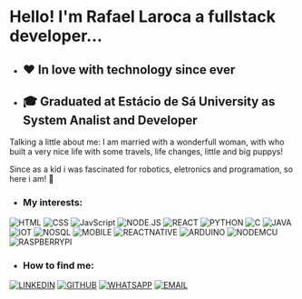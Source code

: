 #  Hello! I'm Rafael Laroca a fullstack developer...
* ## ❤️ In love with technology since ever
* ## 🎓 Graduated at Estácio de Sá University as System Analist and Developer

<p>
Talking a little about me: I am married with a wonderfull woman, with who built a very nice life with some travels, life changes, little and big puppys!
</p>

<p>
Since as a kid i was fascinated for robotics, eletronics and programation, so here i am! 🚀
</p>

* ### My interests: 
![HTML](https://img.shields.io/badge/-HTML-0077B5?style=for-the-badge&logo=gitbook&logoColor=white)
![CSS](https://img.shields.io/badge/-CSS-0077B5?style=for-the-badge&logo=gitbook&logoColor=white)
![JavScript](https://img.shields.io/badge/-JavaScript-0077B5?style=for-the-badge&logo=gitbook&logoColor=white)
![NODE.JS](https://img.shields.io/badge/-NODE.JS-0077B5?style=for-the-badge&logo=gitbook&logoColor=white)
![REACT](https://img.shields.io/badge/-REACT-0077B5?style=for-the-badge&logo=gitbook&logoColor=white)
![PYTHON](https://img.shields.io/badge/-PYTHON-0077B5?style=for-the-badge&logo=gitbook&logoColor=white)
![C](https://img.shields.io/badge/-C-0077B5?style=for-the-badge&logo=gitbook&logoColor=white)
![JAVA](https://img.shields.io/badge/-JAVA-0077B5?style=for-the-badge&logo=gitbook&logoColor=white)
![IOT](https://img.shields.io/badge/-IOT-0077B5?style=for-the-badge&logo=gitbook&logoColor=white)
![NOSQL](https://img.shields.io/badge/-NOSQL-0077B5?style=for-the-badge&logo=gitbook&logoColor=white)
![MOBILE](https://img.shields.io/badge/-MOBILE-0077B5?style=for-the-badge&logo=gitbook&logoColor=white)
![REACTNATIVE](https://img.shields.io/badge/-REACT%20NATIVE-0077B5?style=for-the-badge&logo=gitbook&logoColor=white)
![ARDUINO](https://img.shields.io/badge/-ARDUINO-0077B5?style=for-the-badge&logo=gitbook&logoColor=white)
![NODEMCU](https://img.shields.io/badge/-NODEMCU-0077B5?style=for-the-badge&logo=gitbook&logoColor=white)
![RASPBERRYPI](https://img.shields.io/badge/-RASPBERRY%20PI-0077B5?style=for-the-badge&logo=gitbook&logoColor=white)

* ### How to find me: 
[![LINKEDIN](https://img.shields.io/badge/-LINKEDIN-lightgreen?style=for-the-badge&logo=gitbook&logoColor=white)](https://www.linkedin.com/in/rafaellaroca/)
[![GITHUB](https://img.shields.io/badge/-GITHUB-lightgreen?style=for-the-badge&logo=gitbook&logoColor=white)](https://github.com/RLaroca)
[![WHATSAPP](https://img.shields.io/badge/-WHATSAPP-lightgreen?style=for-the-badge&logo=gitbook&logoColor=white)](https://wa.me/+542235058552)
[![EMAIL](https://img.shields.io/badge/-EMAIL-lightgreen?style=for-the-badge&logo=gitbook&logoColor=white)](mailto:rafaellaroca@gmail.com)




<!---
RLaroca/RLaroca is a ✨ special ✨ repository because its `README.md` (this file) appears on your GitHub profile.
You can click the Preview link to take a look at your changes.
--->
